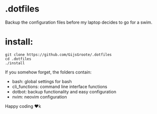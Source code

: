 # .dotfiles
Backup the configuration files before my laptop decides to go for a swim.

# install:
```
git clone https://github.com/GijsGroote/.dotfiles
cd .dotfiles
./install
```

If you somehow forget, the folders contain:
- bash: global settings for bash
- cli_functions: command line interface functions 
- dotbot: backup functionality and easy configuration
- nvim: neovim configuration

Happy coding ❤️k
